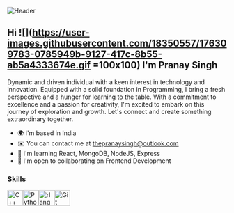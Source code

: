 ![Header](https://user-images.githubusercontent.com/74038190/213910845-af37a709-8995-40d6-be59-724526e3c3d7.gif)

## Hi ![](https://user-images.githubusercontent.com/18350557/176309783-0785949b-9127-417c-8b55-ab5a4333674e.gif =100x100) I'm Pranay Singh

Dynamic and driven individual with a keen interest in technology and innovation. Equipped with a solid foundation in Programming, I bring a fresh perspective and a hunger for learning to the table. With a commitment to excellence and a passion for creativity, I'm excited to embark on this journey of exploration and growth. Let's connect and create something extraordinary together.

* 🌍 I'm based in India
* ✉️ You can contact me at [thepranaysingh@outlook.com](mailto:thepranaysingh@outlook.com)
* 🧠 I'm learning React, MongoDB, NodeJS, Express
* 🤝 I'm open to collaborating on Frontend Development

### Skills 
<p align="left">
<a href="https://docs.microsoft.com/en-us/cpp/?view=msvc-170" target="_blank" rel="noreferrer"><img src="https://raw.githubusercontent.com/danielcranney/readme-generator/main/public/icons/skills/cplusplus-colored.svg" width="36" height="36" alt="C++" /></a><a href="https://www.python.org/" target="_blank" rel="noreferrer"><img src="https://raw.githubusercontent.com/danielcranney/readme-generator/main/public/icons/skills/python-colored.svg" width="36" height="36" alt="Python" /></a><a href="https://www.r-project.org/" target="_blank" rel="noreferrer"><img src="https://raw.githubusercontent.com/danielcranney/readme-generator/main/public/icons/skills/rlang-colored.svg" width="36" height="36" alt="rlang" /></a><a href="https://git-scm.com/" target="_blank" rel="noreferrer"><img src="https://raw.githubusercontent.com/danielcranney/readme-generator/main/public/icons/skills/git-colored.svg" width="36" height="36" alt="Git" /></a><a href="https://developer.mozilla.org/en
